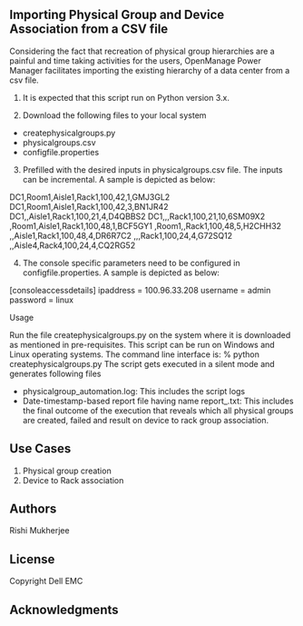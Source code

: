 ## Importing Physical Group and Device Association from a CSV file

Considering the fact that recreation of physical group hierarchies are a painful and time taking activities for the users, 
OpenManage Power Manager facilitates importing the existing hierarchy of a data center from a csv file.

1.	It is expected that this script run on Python version 3.x.

2.	Download the following files to your local system

-	createphysicalgroups.py
-	physicalgroups.csv
-	configfile.properties

3.	Prefilled with the desired inputs in physicalgroups.csv file. The inputs can be incremental. A sample is depicted as below:


DC1,Room1,Aisle1,Rack1,100,42,1,GMJ3GL2
DC1,Room1,Aisle1,Rack1,100,42,3,BN1JR42
DC1,,Aisle1,Rack1,100,21,4,D4QBBS2
DC1,,,Rack1,100,21,10,6SM09X2
,Room1,Aisle1,Rack1,100,48,1,BCF5GY1
,Room1,,Rack1,100,48,5,H2CHH32
,,Aisle1,Rack1,100,48,4,DR6R7C2
,,,Rack1,100,24,4,G72SQ12
,,Aisle4,Rack4,100,24,4,CQ2RG52

4.	The console specific parameters need to be configured in configfile.properties. A sample is depicted as below:

[consoleaccessdetails]
ipaddress = 100.96.33.208
username = admin
password = linux


Usage

Run the file createphysicalgroups.py on the system where it is downloaded as mentioned in pre-requisites. This script can be 
run on Windows and Linux operating systems. The command line interface is:
% python createphysicalgroups.py
The script gets executed in a silent mode and generates following files
-	physicalgroup_automation.log: This includes the script logs
-	Date-timestamp-based report file having name report_<DateTimestamp>.txt: This includes the final outcome of the execution 
that reveals which all physical groups are created, failed and result on device to rack group association.


## Use Cases

1. Physical group creation
2. Device to Rack association

## Authors

Rishi Mukherjee

## License

Copyright Dell EMC


## Acknowledgments

